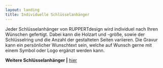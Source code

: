 ```yaml
---
layout: landing
title: Individuelle Schlüsselanhänger
---
```


Jeder Schlüsselanhänger von RUPPERTdesign wird individuel nach Ihren Wünschen gefertigt. 
Dabei kann die Holzart und -größe, sowie der Schlüsselring und die Anzahl der gestalteten Seiten variieren.
Die Gravur kann ein persönlicher Wunschtext sein, welche auf Wunsch gerne mit einem Symbol oder Logo ergänzt werden kann.

**Weitere Schlüsselanhänger \|** <a href="{{ site.baseurl }}/schluesselanhaenger">hier</a>
